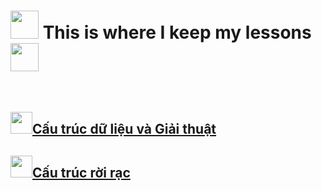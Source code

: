 # <img title="" src="file:///C:/Users/Taurus/AppData/Local/Temp/icons8_taurus_100px_2.png" width="45"> This is where I keep my lessons <img src="C:\Users\Taurus\AppData\Local\Temp\icons8_star_48px.png" width="45">

<br>

## <img src="C:\Users\Taurus\AppData\Local\Temp\icons8_binary_file_64px.png" width="35">[Cấu trúc dữ liệu và Giải thuật](https://github.com/nhttruc/UIT/blob/main/C%E1%BA%A5u%20tr%C3%BAc%20d%E1%BB%AF%20li%E1%BB%87u%20%26%20Gi%E1%BA%A3i%20thu%E1%BA%ADt.md)

## <img src="C:\Users\Taurus\AppData\Local\Temp\icons8_resize_horizontal_64px.png" width="35">[Cấu trúc rời rạc](https://github.com/nhttruc/UIT/blob/main/C%E1%BA%A5u%20tr%C3%BAc%20r%E1%BB%9Di%20r%E1%BA%A1c.md)


